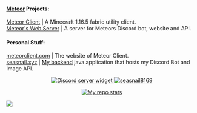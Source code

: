 #### [Meteor](https://github.com/MeteorDevelopment) Projects:
[Meteor Client](https://github.com/MeteorDevelopment/meteor-client) | A Minecraft 1.16.5 fabric utility client.  
[Meteor's Web Server](https://github.com/MeteorDevelopment/meteor-server) | A server for Meteors Discord bot, website and API.  

#### Personal Stuff:
[meteorclient.com](https://meteorclient.com) | The website of Meteor Client.  
[seasnail.xyz](https://seasnail.xyz) | [My backend](https://github.com/seasnail8169/snail-backend) java application that hosts my Discord Bot and Image API.

<p align="center">
  <a href="https://discord.gg/JKBDwQK2"><img alt="Discord server widget" src="https://img.shields.io/badge/Join my discord-gray?style=flat-round&logo=discord"/>
   <img src="https://komarev.com/ghpvc/?username=seasnail8169" alt="seasnail8169"/>
</p>

<div align="center">
<img alt="My repo stats" src="https://github-readme-stats.vercel.app/api?username=seasnail8169&show_icons=true&theme=radical">
</div>

![](https://hit.yhype.me/github/profile?user\_id=17166139)
